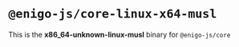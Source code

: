 # `@enigo-js/core-linux-x64-musl`

This is the **x86_64-unknown-linux-musl** binary for `@enigo-js/core`
